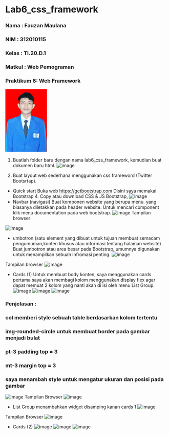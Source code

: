 # Lab6_css_framework

### Nama       : Fauzan Maulana
### NIM        : 312010115
### Kelas      : TI.20.D.1
### Matkul     : Web Pemograman
### Praktikum 6: Web Framework
<img src="fauzan - Copy.JPG" title="FAUZAN MAULANA" alt="FAUZAN MAULANA" class="120px" width="130px">

1. Buatlah folder baru dengan nama lab6_css_framework, kemudian buat dokumen baru html.
![image](https://user-images.githubusercontent.com/101807419/164915618-e0a819c8-25bb-4103-ab29-9455953a9d63.png)

2. Buat layout web sederhana menggunakan css frameword (Twitter Bootsrtap).
- Quick start Buka web https://getbootstrap.com Disini saya memakai Bootstrap 4. Copy atau download CSS & JS Bootstrap,
![image](https://user-images.githubusercontent.com/101807419/164915739-c7ae58ca-8c7d-4e09-8552-c1c4e4cfcccf.png)
- Navbar (navigasi) Buat komponen website yang berupa menu. yang biasanya diletakkan pada header website. Untuk mencari component klik menu documentation pada web bootstrap.
![image](https://user-images.githubusercontent.com/101807419/164915907-49162324-c36c-4f5c-8858-4580ec71d3dd.png)
Tampilan browser

![image](https://user-images.githubusercontent.com/101807419/164915980-501148c6-9f7d-44c8-94fb-c62848fe164d.png)

- umbotron (satu element yang dibuat untuk tujuan membuat semacam pengumuman,konten khusus atau informasi tentang halaman website) Buat jumbotron atau area besar pada Bootstrap, umumnya digunakan untuk menampilkan sebuah infromasi penting.
![image](https://user-images.githubusercontent.com/101807419/164916013-5c0c3c9d-9333-492e-a80c-8c995e562db4.png)

Tampilan browser
![image](https://user-images.githubusercontent.com/101807419/164916031-6ed3d3c4-97aa-4bd8-be4d-670577496852.png)

- Cards (1) Untuk membuat body konten, saya menggunakan cards. pertama saya akan membagi kolom menggunakan display flex agar dapat memuat 2 kolom yang nanti akan di isi oleh menu List Group.
![image](https://user-images.githubusercontent.com/101807419/164916082-30cb508e-a2b7-4205-97ab-71c898805b97.png)
![image](https://user-images.githubusercontent.com/101807419/164916174-a80896ee-5b37-4f06-b9b0-ea3eb5ffe652.png)
![image](https://user-images.githubusercontent.com/101807419/164916219-3356213d-62b0-4fc2-886b-e16f664d624e.png)

### Penjelasan :
### col memberi style sebuah table berdasarkan kolom tertentu
### img-rounded-circle untuk membuat border pada gambar menjadi bulat
### pt-3 padding top = 3
### mt-3 margin top = 3
### saya menambah style untuk mengatur ukuran dan posisi pada gambar

![image](https://user-images.githubusercontent.com/101807419/164916304-6787e91a-b030-444d-b8c9-743d36b94d97.png)
Tampilan Browser
![image](https://user-images.githubusercontent.com/101807419/164916358-b7dbd9f3-0871-46f7-a7a4-44ddc5a9790d.png)

- List Group menambahkan widget disamping kanan cards 1
![image](https://user-images.githubusercontent.com/101807419/164916411-be2b2400-21a5-497b-85ba-658845f6519a.png)

Tampilan Browser
![image](https://user-images.githubusercontent.com/101807419/164916471-66f8a251-0ddd-4ea6-bcfd-bf083de3ec5c.png)

- Cards (2)
![image](https://user-images.githubusercontent.com/101807419/164916559-a7dd3d06-47a5-4c2f-8082-f12aa26e929a.png)
![image](https://user-images.githubusercontent.com/101807419/164916641-d7c17046-33e1-480a-a889-08ed5abc46f4.png)
![image](https://user-images.githubusercontent.com/101807419/164916682-2462d559-ca50-4344-9bd1-654c4a6f1d03.png)





